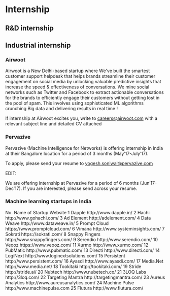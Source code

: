 # Internship
<h2>R&D internship</h2>
<h2>Industrial internship</h2>
<h3>Airwoot</h3>
<p>Airwoot  is a New Delhi-based startup where We've built the smartest customer  support helpdesk that helps brands streamline their customer engagement  on social media by unlocking valuable predictive insights that increase  the speed & effectiveness of conversations. We mine social networks  such as Twitter and Facebook to extract actionable conversations for the  brands to efficiently engage their customers without getting lost in  the pool of spam. This involves using sophisticated ML algorithms crunching Big data and delivering results in real time !

If internship at Airwoot excites you, write to careers@airwoot.com with a relevant subject line and detailed CV attached<p>

<h3>Pervazive</h3>
Pervazive (Machine Intelligence for Networks) is offering internship in India at their Bangalore location for a period of 3 months (May’17-July’17).

To apply, please send your resume to yogesh.soniwal@pervazive.com

EDIT:

We are offering internship at Pervazive for a period of 6 months (Jun’17-Dec’17). If you are interested, please send across your resume.

<h3>Machine learning startups in India</h3>
No.	Name of Startup	Website
1	Dapple	http://www.dapple.in/
2	Hachi	http://www.gohachi.com/
3	Ad Element	http://adelement.com/
4	Data Weave	http://www.dataweave.in/
5	Prompt Cloud	https://www.promptcloud.com/
6	 Vimana	http://www.systeminsights.com/
 7	 Sokrati	https://sokrati.com/
 8	 Snappy Fingers	http://www.snappyfingers.com/
 9	Serendio	http://www.serendio.com/
10	Veooz	https://www.veooz.com/
11	Xurmo	http://www.xurmo.com/
12	PubMatic	http://www.pubmatic.com/
13	Directi	http://www.directi.com/
14	LogiNext	http://www.loginextsolutions.com/
15	Persistent	http://www.persistent.com/
16	Ayasdi	http://www.ayasdi.com/
17	Media.Net	http://www.media.net/
18	Tookitaki	http://tookitaki.com/
19	Stride	http://stride.ai/
20	Nubtech	http://www.nubetech.co/
21	3LOQ Labs	http://3loq.com/
22	Targeting Mantra	http://targetingmantra.com/
23	Aureus Analytics	http://www.aureusanalytics.com/
24	Machine Pulse	http://www.machinepulse.com
25	Flutura	http://www.flutura.com/
